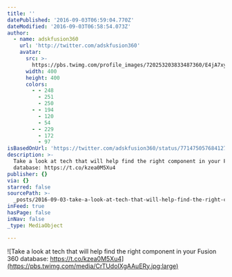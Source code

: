 ```yaml
---
title: ''
datePublished: '2016-09-03T06:59:04.770Z'
dateModified: '2016-09-03T06:58:54.073Z'
author:
  - name: adskfusion360
    url: 'http://twitter.com/adskfusion360'
    avatar:
      src: >-
        https://pbs.twimg.com/profile_images/720253203833487360/E4jA7xy5_400x400.jpg
      width: 400
      height: 400
      colors:
        - - 248
          - 251
          - 250
        - - 194
          - 120
          - 54
        - - 229
          - 172
          - 97
isBasedOnUrl: 'https://twitter.com/adskfusion360/status/771475057684127744'
description: >-
  Take a look at tech that will help find the right component in your Fusion 360
  database: https://t.co/kzea0M5Xu4
publisher: {}
via: {}
starred: false
sourcePath: >-
  _posts/2016-09-03-take-a-look-at-tech-that-will-help-find-the-right-component.md
inFeed: true
hasPage: false
inNav: false
_type: MediaObject

---
```

![Take a look at tech that will help find the right component in your Fusion 360 database: https://t.co/kzea0M5Xu4](https://pbs.twimg.com/media/CrTUdoIXgAAuERy.jpg:large)